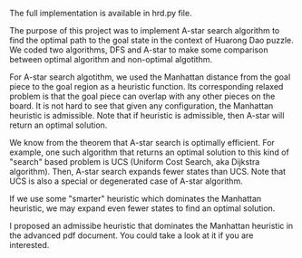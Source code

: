 The full implementation is available in hrd.py file. 

The purpose of this project was to implement A-star search algorithm to find the optimal path to the goal state in the context of Huarong Dao puzzle. 
We coded two algorithms, DFS and A-star to make some comparison between optimal algorithm and non-optimal algotithm. 

For A-star search algotithm, we used the Manhattan distance from the goal piece to the goal region as a heuristic function. 
Its corresponding relaxed problem is that the goal piece can overlap with any other pieces on the board. 
It is not hard to see that given any configuration, the Manhattan heuristic is admissible. 
Note that if heuristic is admissible, then A-star will return an optimal solution.

We know from the theorem that A-star search is optimally efficient. For example, one such algorithm that returns an optimal solution to this kind of "search" based problem is UCS (Uniform Cost Search, aka Dijkstra algorithm). Then, A-star search expands fewer states than UCS. Note that UCS is also a special or degenerated case of A-star algorithm.

If we use some "smarter" heuristic which dominates the Manhattan heuristic, we may expand even fewer states to find an optimal solution. 

I proposed an admissibe heuristic that dominates the Manhattan heuristic in the advanced pdf document. You could take a look at it if you are interested. 





